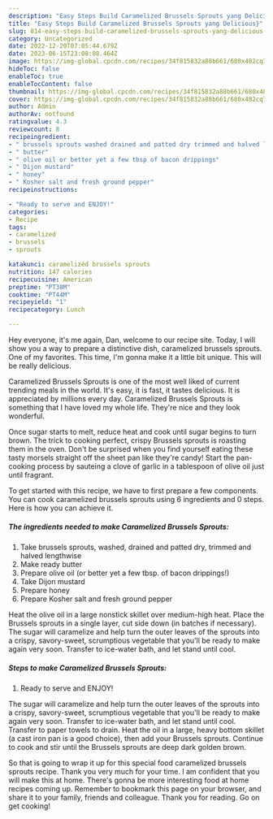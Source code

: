 ```yaml
---
description: "Easy Steps Build Caramelized Brussels Sprouts yang Delicious}"
title: "Easy Steps Build Caramelized Brussels Sprouts yang Delicious}"
slug: 814-easy-steps-build-caramelized-brussels-sprouts-yang-delicious
category: Uncategorized
date: 2022-12-20T07:05:44.679Z
date: 2023-06-15T23:08:08.464Z
image: https://img-global.cpcdn.com/recipes/34f815832a88b661/680x482cq70/caramelized-brussels-sprouts-recipe-main-photo.jpg
hideToc: false
enableToc: true
enableTocContent: false
thumbnail: https://img-global.cpcdn.com/recipes/34f815832a88b661/680x482cq70/caramelized-brussels-sprouts-recipe-main-photo.jpg
cover: https://img-global.cpcdn.com/recipes/34f815832a88b661/680x482cq70/caramelized-brussels-sprouts-recipe-main-photo.jpg
author: Admin
authorAv: notfound
ratingvalue: 4.3
reviewcount: 8
recipeingredient:
- " brussels sprouts washed drained and patted dry trimmed and halved lengthwise"
- " butter"
- " olive oil or better yet a few tbsp of bacon drippings"
- " Dijon mustard"
- " honey"
- " Kosher salt and fresh ground pepper"
recipeinstructions:

- "Ready to serve and ENJOY!"
categories:
- Recipe
tags:
- caramelized
- brussels
- sprouts

katakunci: caramelized brussels sprouts 
nutrition: 147 calories
recipecuisine: American
preptime: "PT38M"
cooktime: "PT44M"
recipeyield: "1"
recipecategory: Lunch

---
```



Hey everyone, it's me again, Dan, welcome to our recipe site. Today, I will show you a way to prepare a distinctive dish, caramelized brussels sprouts. One of my favorites. This time, I'm gonna make it a little bit unique. This will be really delicious.

Caramelized Brussels Sprouts is one of the most well liked of current trending meals in the world. It's easy, it is fast, it tastes delicious. It is appreciated by millions every day. Caramelized Brussels Sprouts is something that I have loved my whole life. They're nice and they look wonderful.

Once sugar starts to melt, reduce heat and cook until sugar begins to turn brown. The trick to cooking perfect, crispy Brussels sprouts is roasting them in the oven. Don&#39;t be surprised when you find yourself eating these tasty morsels straight off the sheet pan like they&#39;re candy! Start the pan-cooking process by sauteing a clove of garlic in a tablespoon of olive oil just until fragrant.


To get started with this recipe, we have to first prepare a few components. You can cook caramelized brussels sprouts using 6 ingredients and 0 steps. Here is how you can achieve it.

<!--inarticleads1-->

##### The ingredients needed to make Caramelized Brussels Sprouts:

1. Take  brussels sprouts, washed, drained and patted dry, trimmed and halved lengthwise
1. Make ready  butter
1. Prepare  olive oil (or better yet a few tbsp. of bacon drippings!)
1. Take  Dijon mustard
1. Prepare  honey
1. Prepare  Kosher salt and fresh ground pepper


Heat the olive oil in a large nonstick skillet over medium-high heat. Place the Brussels sprouts in a single layer, cut side down (in batches if necessary). The sugar will caramelize and help turn the outer leaves of the sprouts into a crispy, savory-sweet, scrumptious vegetable that you&#39;ll be ready to make again very soon. Transfer to ice-water bath, and let stand until cool. 

<!--inarticleads2-->

##### Steps to make Caramelized Brussels Sprouts:


1. Ready to serve and ENJOY!

The sugar will caramelize and help turn the outer leaves of the sprouts into a crispy, savory-sweet, scrumptious vegetable that you&#39;ll be ready to make again very soon. Transfer to ice-water bath, and let stand until cool. Transfer to paper towels to drain. Heat the oil in a large, heavy bottom skillet (a cast iron pan is a good choice), then add your Brussels sprouts. Continue to cook and stir until the Brussels sprouts are deep dark golden brown. 

So that is going to wrap it up for this special food caramelized brussels sprouts recipe. Thank you very much for your time. I am confident that you will make this at home. There's gonna be more interesting food at home recipes coming up. Remember to bookmark this page on your browser, and share it to your family, friends and colleague. Thank you for reading. Go on get cooking!

